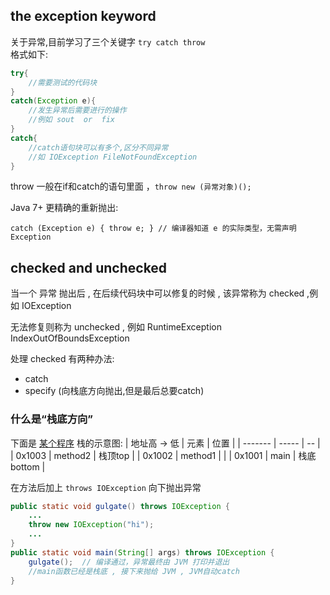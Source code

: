 ##  the exception keyword
关于异常,目前学习了三个关键字 `try catch throw`  
格式如下:
```java
try{
    //需要测试的代码块
}
catch(Exception e){
    //发生异常后需要进行的操作
    //例如 sout  or  fix
}
catch{
    //catch语句块可以有多个,区分不同异常
    //如 IOException FileNotFoundException
}
```
throw 一般在if和catch的语句里面 ，`throw new (异常对象)();`  

Java 7+ 更精确的重新抛出:
```
catch (Exception e) { throw e; } // 编译器知道 e 的实际类型，无需声明 Exception
```

## checked and unchecked

当一个 异常 抛出后 , 在后续代码块中可以修复的时候 , 该异常称为 checked ,例如 IOException  
  
无法修复则称为 unchecked , 例如 RuntimeException IndexOutOfBoundsException

处理 checked 有两种办法:
- catch
- specify (向栈底方向抛出,但是最后总要catch)
  
### 什么是“栈底方向”
下面是 [某个程序](A_program.java) 栈的示意图:
| 地址高 → 低 | 元素    | 位置 |
| ------- | ----- | -- |
| 0x1003  | method2 | 栈顶top |
| 0x1002  | method1 |    |
| 0x1001  | main | 栈底bottom |  

在方法后加上 `throws IOException` 向下抛出异常
```java
public static void gulgate() throws IOException {
    ... 
    throw new IOException("hi"); 
    ...
}
public static void main(String[] args) throws IOException {
    gulgate();  // 编译通过，异常最终由 JVM 打印并退出
    //main函数已经是栈底 , 接下来抛给 JVM , JVM自动catch
}
```
